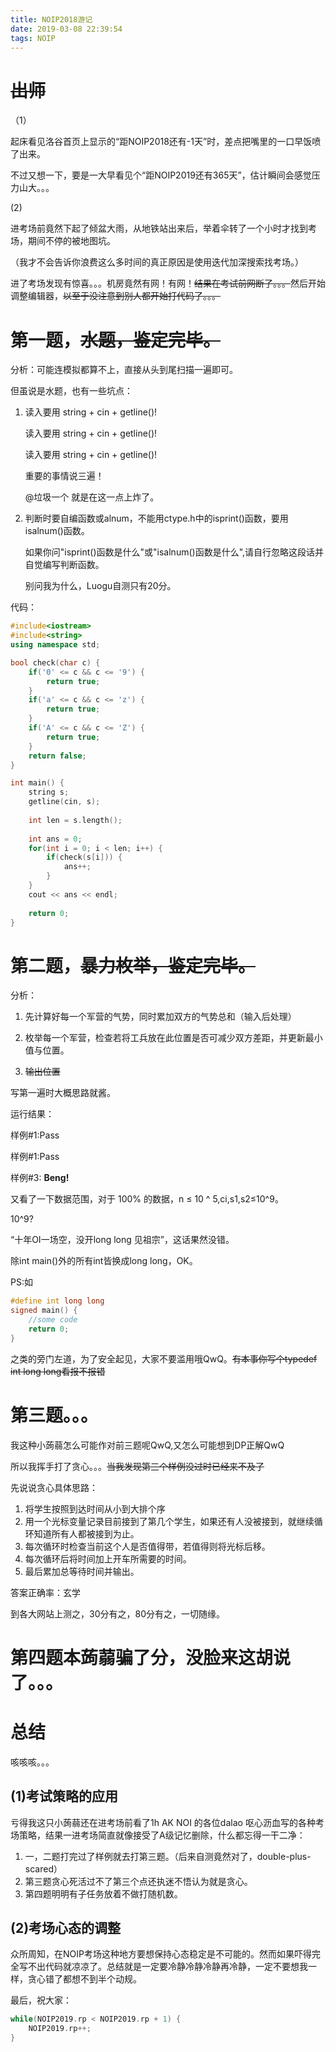 ```yaml
---
title: NOIP2018游记
date: 2019-03-08 22:39:54
tags: NOIP
---
```

# ~~出师~~
（1）

起床看见洛谷首页上显示的“距NOIP2018还有-1天”时，差点把嘴里的一口早饭喷了出来。

不过又想一下，要是一大早看见个“距NOIP2019还有365天”，估计瞬间会感觉压力山大。。。

(2)

进考场前竟然下起了倾盆大雨，从地铁站出来后，举着伞转了一个小时才找到考场，期间不停的被地图坑。

（我才不会告诉你浪费这么多时间的真正原因是使用迭代加深搜索找考场。）

进了考场发现有惊喜。。。机房竟然有网！有网！~~结果在考试前网断了。。。~~然后开始调整编辑器，~~以至于没注意到别人都开始打代码了。。。~~

# 第一题，~~水题，鉴定完毕。~~

分析：可能连模拟都算不上，直接从头到尾扫描一遍即可。

但虽说是水题，也有一些坑点：
1. 读入要用 string + cin + getline()!

	读入要用 string + cin + getline()!
    
    读入要用 string + cin + getline()!
    
    重要的事情说三遍！
    
    @垃圾一个 就是在这一点上炸了。
    
2. 判断时要自编函数或alnum，不能用ctype.h中的isprint()函数，要用isalnum()函数。

	如果你问"isprint()函数是什么"或"isalnum()函数是什么",请自行忽略这段话并自觉编写判断函数。
    
    别问我为什么，Luogu自测只有20分。
    
代码：
```cpp
#include<iostream>
#include<string>
using namespace std;

bool check(char c) {
    if('0' <= c && c <= '9') {
        return true;
    }
    if('a' <= c && c <= 'z') {
        return true;
    }
    if('A' <= c && c <= 'Z') {
        return true;
    }
    return false;
}

int main() {
    string s;
    getline(cin, s);
    
    int len = s.length();
    
    int ans = 0;
    for(int i = 0; i < len; i++) {
        if(check(s[i])) {
            ans++;
        }
    }
    cout << ans << endl;
    
    return 0;
}
```

# 第二题，~~暴力枚举，鉴定完毕。~~

分析：
1. 先计算好每一个军营的气势，同时累加双方的气势总和（输入后处理）

2. 枚举每一个军营，检查若将工兵放在此位置是否可减少双方差距，并更新最小值与位置。

3. ~~输出位置~~

写第一遍时大概思路就酱。

运行结果：

样例#1:Pass

样例#1:Pass

样例#3:
**Beng!**

又看了一下数据范围，对于 100% 的数据，n ≤ 10 ^ 5,ci,s1,s2≤10^9。

10^9?

“十年OI一场空，没开long long 见祖宗”，这话果然没错。

除int main()外的所有int皆换成long long，OK。

PS:如
```cpp
#define int long long
signed main() {
	//some code
    return 0;
}
```
之类的旁门左道，为了安全起见，大家不要滥用哦QwQ。~~有本事你写个typedef int long long看报不报错~~

# 第三题。。。

我这种小蒟蒻怎么可能作对前三题呢QwQ,又怎么可能想到DP正解QwQ

所以我挥手打了贪心。。。~~当我发现第三个样例没过时已经来不及了~~

先说说贪心具体思路：
1. 将学生按照到达时间从小到大排个序
2. 用一个光标变量记录目前接到了第几个学生，如果还有人没被接到，就继续循环知道所有人都被接到为止。
3. 每次循环时检查当前这个人是否值得带，若值得则将光标后移。
4. 每次循环后将时间加上开车所需要的时间。
5. 最后累加总等待时间并输出。

答案正确率：玄学

到各大网站上测之，30分有之，80分有之，一切随缘。

# 第四题本蒟蒻骗了分，没脸来这胡说了。。。

# 总结
咳咳咳。。。

## (1)考试策略的应用

亏得我这只小蒟蒻还在进考场前看了1h AK NOI 的各位dalao 呕心沥血写的各种考场策略，结果一进考场简直就像接受了A级记忆删除，什么都忘得一干二净：
1. 一，二题打完过了样例就去打第三题。（后来自测竟然对了，double-plus-scared）
2. 第三题贪心死活过不了第三个点还执迷不悟认为就是贪心。
3. 第四题明明有子任务放着不做打随机数。

## (2)考场心态的调整

众所周知，在NOIP考场这种地方要想保持心态稳定是不可能的。然而如果吓得完全写不出代码就凉凉了。总结就是一定要冷静冷静冷静再冷静，一定不要想我一样，贪心错了都想不到半个动规。

最后，祝大家：
```cpp
while(NOIP2019.rp < NOIP2019.rp + 1) {
    NOIP2019.rp++;
}
```